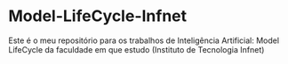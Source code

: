 # Model-LifeCycle-Infnet
Este é o meu repositório para os trabalhos de Inteligência Artificial: Model LifeCycle da faculdade em que estudo (Instituto de Tecnologia Infnet)
